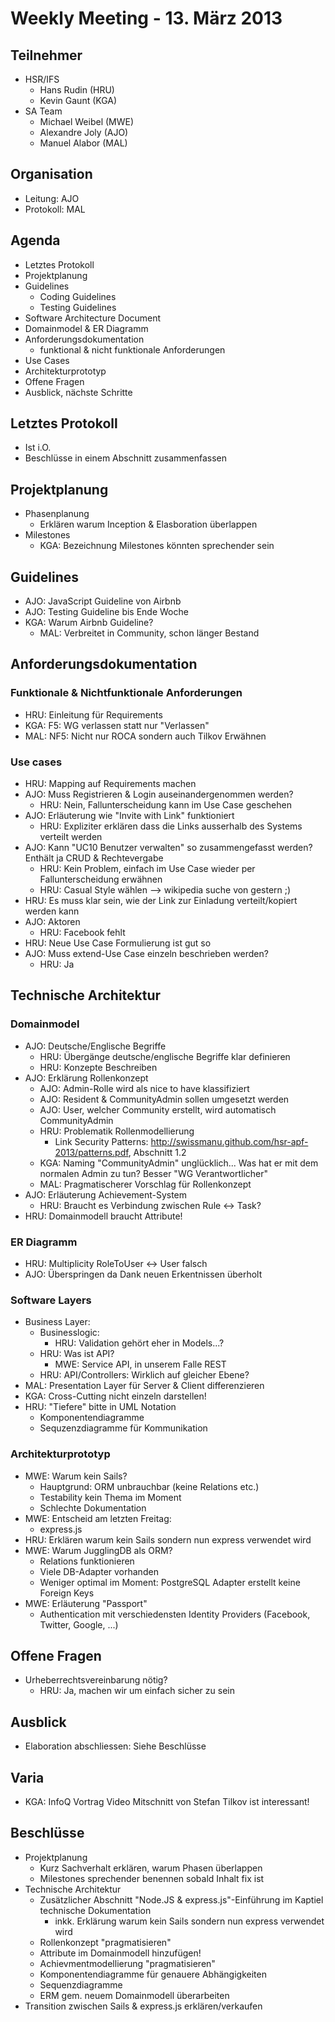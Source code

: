 # Weekly Meeting - 13. März 2013

## Teilnehmer
* HSR/IFS
	- Hans Rudin (HRU)
	- Kevin Gaunt (KGA)
* SA Team
	- Michael Weibel (MWE)
	- Alexandre Joly (AJO)
	- Manuel Alabor (MAL)

## Organisation
* Leitung: AJO
* Protokoll: MAL

## Agenda
* Letztes Protokoll
* Projektplanung
* Guidelines
	* Coding Guidelines
	* Testing Guidelines
* Software Architecture Document
* Domainmodel & ER Diagramm
* Anforderungsdokumentation
	* funktional & nicht funktionale Anforderungen
* Use Cases
* Architekturprototyp
* Offene Fragen
* Ausblick, nächste Schritte

## Letztes Protokoll
* Ist i.O.
* Beschlüsse in einem Abschnitt zusammenfassen

## Projektplanung
* Phasenplanung
	* Erklären warum Inception & Elasboration überlappen
* Milestones
	* KGA: Bezeichnung Milestones könnten sprechender sein

## Guidelines
* AJO: JavaScript Guideline von Airbnb
* AJO: Testing Guideline bis Ende Woche
* KGA: Warum Airbnb Guideline?
	* MAL: Verbreitet in Community, schon länger Bestand


## Anforderungsdokumentation
### Funktionale & Nichtfunktionale Anforderungen
* HRU: Einleitung für Requirements
* KGA: F5: WG verlassen statt nur "Verlassen"
* MAL: NF5: Nicht nur ROCA sondern auch Tilkov Erwähnen

### Use cases
* HRU: Mapping auf Requirements machen
* AJO: Muss Registrieren & Login auseinandergenommen werden?
	* HRU: Nein, Fallunterscheidung kann im Use Case geschehen
* AJO: Erläuterung wie "Invite with Link" funktioniert
	* HRU: Expliziter erklären dass die Links ausserhalb des Systems verteilt werden
* AJO: Kann "UC10 Benutzer verwalten" so zusammengefasst werden? Enthält ja CRUD & Rechtevergabe
	* HRU: Kein Problem, einfach im Use Case wieder per Fallunterscheidung erwähnen
	* HRU: Casual Style wählen --> wikipedia suche von gestern ;)
* HRU: Es muss klar sein, wie der Link zur Einladung verteilt/kopiert werden kann
* AJO: Aktoren
	* HRU: Facebook fehlt
* HRU: Neue Use Case Formulierung ist gut so
* AJO: Muss extend-Use Case einzeln beschrieben werden?
	* HRU: Ja


## Technische Architektur
### Domainmodel
* AJO: Deutsche/Englische Begriffe
	* HRU: Übergänge deutsche/englische Begriffe klar definieren
	* HRU: Konzepte Beschreiben
* AJO: Erklärung Rollenkonzept
	* AJO: Admin-Rolle wird als nice to have klassifiziert
	* AJO: Resident & CommunityAdmin sollen umgesetzt werden
	* AJO: User, welcher Community erstellt, wird automatisch CommunityAdmin
	* HRU: Problematik Rollenmodellierung
		* Link Security Patterns: http://swissmanu.github.com/hsr-apf-2013/patterns.pdf, Abschnitt 1.2
	* KGA: Naming "CommunityAdmin" unglücklich... Was hat er mit dem normalen Admin zu tun? Besser "WG Verantwortlicher"
	* MAL: Pragmatischerer Vorschlag für Rollenkonzept
* AJO: Erläuterung Achievement-System
	* HRU: Braucht es Verbindung zwischen Rule <-> Task?
* HRU: Domainmodell braucht Attribute!

### ER Diagramm
* HRU: Multiplicity RoleToUser <-> User falsch
* AJO: Überspringen da Dank neuen Erkentnissen überholt

### Software Layers
* Business Layer:
	* Businesslogic:
		* HRU: Validation gehört eher in Models...?
	* HRU: Was ist API?
		* MWE: Service API, in unserem Falle REST
	* HRU: API/Controllers: Wirklich auf gleicher Ebene?
* MAL: Presentation Layer für Server & Client differenzieren
* KGA: Cross-Cutting nicht einzeln darstellen!
* HRU: "Tiefere" bitte in UML Notation
	* Komponentendiagramme
	* Sequzenzdiagramme für Kommunikation

### Architekturprototyp
* MWE: Warum kein Sails?
	* Hauptgrund: ORM unbrauchbar (keine Relations etc.)
	* Testability kein Thema im Moment
	* Schlechte Dokumentation
* MWE: Entscheid am letzten Freitag:
	* express.js
* HRU: Erklären warum kein Sails sondern nun express verwendet wird
* MWE: Warum JugglingDB als ORM?
	* Relations funktionieren
	* Viele DB-Adapter vorhanden
	* Weniger optimal im Moment: PostgreSQL Adapter erstellt keine Foreign Keys
* MWE: Erläuterung "Passport"
	* Authentication mit verschiedensten Identity Providers (Facebook, Twitter, Google, ...)


## Offene Fragen
* Urheberrechtsvereinbarung nötig?
	* HRU: Ja, machen wir um einfach sicher zu sein

## Ausblick
* Elaboration abschliessen: Siehe Beschlüsse

## Varia
* KGA: InfoQ Vortrag Video Mitschnitt von Stefan Tilkov ist interessant!

## Beschlüsse
* Projektplanung
	* Kurz Sachverhalt erklären, warum Phasen überlappen
	* Milestones sprechender benennen sobald Inhalt fix ist
* Technische Architektur
	* Zusätzlicher Abschnitt "Node.JS & express.js"-Einführung im Kaptiel technische Dokumentation
		* inkk. Erklärung warum kein Sails sondern nun express verwendet wird
	* Rollenkonzept "pragmatisieren"
	* Attribute im Domainmodell hinzufügen!
	* Achievmentmodellierung "pragmatisieren"
	* Komponentendiagramme für genauere Abhängigkeiten
	* Sequenzdiagramme
	* ERM gem. neuem Domainmodell überarbeiten
* Transition zwischen Sails & express.js erklären/verkaufen